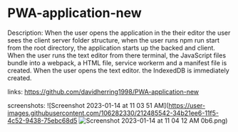 # PWA-application-new

Description: 
When the user opens the application in the their editor the user sees the client server folder structure, when the user runs npm run start from the root directory, the application starts up the backed and client. When the user runs the text editor from there terminal, the JavaScript files bundle into a webpack, a HTML file, service workerm and a manifest file is created. When the user opens the text editor. the IndexedDB is immediately created. 

links: 
https://github.com/davidherring1998/PWA-application-new

screenshots: 
![Screenshot 2023-01-14 at 11 03 51 AM](https://user-images.githubusercontent.com/106282330/212485542-34b21ee6-11f5-4c52-9438-75ebc68d5
![Screenshot 2023-01-14 at 11 04 12 AM](https://user-images.githubusercontent.com/106282330/212485546-7bfaae77-c7ac-4774-b40e-161572b2f0c6.png)
0b6.png)
